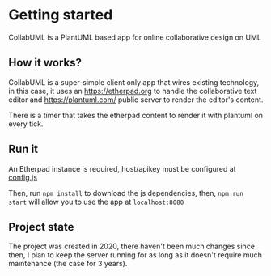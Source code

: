 # Getting started

CollabUML is a PlantUML based app for online collaborative design on UML


## How it works?

CollabUML is a super-simple client only app that wires existing technology, in this case, it uses an https://etherpad.org to handle the collaborative text editor and https://plantuml.com/ public server to render the editor's content.

There is a timer that takes the etherpad content to render it with plantuml on every tick.


## Run it

An Etherpad instance is required, host/apikey must be configured at [config.js](./src/config.js)

Then, run `npm install` to download the js dependencies, then, `npm run start` will allow you to use the app at `localhost:8080`

## Project state

The project was created in 2020, there haven't been much changes since then, I plan to keep the server running for as long as it doesn't require much maintenance (the case for 3 years).
